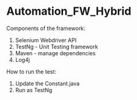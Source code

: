 # Automation_FW_Hybrid

Components of the framework:

1. Selenium Webdriver API
2. TestNg - Unit Testing framework
3. Maven - manage dependencies
4. Log4j

How to run the test:

1. Update the Constant.java
2. Run as TestNg 
